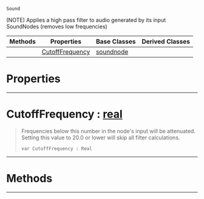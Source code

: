  `Sound`

(NOTE) Applies a high pass filter to audio generated by its input SoundNodes (removes low frequencies)

|Methods|Properties|Base Classes|Derived Classes|
|---|---|---|---|
| |[ CutoffFrequency](https://plasmaengine.github.io/PlasmaDocs/Plasma1/C++/code_reference/class_reference/highpassnode.md#cutofffrequency-plasma-eng)|[soundnode](https://plasmaengine.github.io/PlasmaDocs/Plasma1/C++/code_reference/class_reference/soundnode.md)| |


 #  Properties


---  
 #  CutoffFrequency : [real](https://plasmaengine.github.io/PlasmaDocs/Plasma1/C++/code_reference/lightning_base_types/real.md)

> Frequencies below this number in the node's input will be attenuated. Setting this value to 20.0 or lower will skip all filter calculations.
> ``` lang=cpp, name=Lightning
> var CutoffFrequency : Real


---  
 #  Methods


---  
 

 